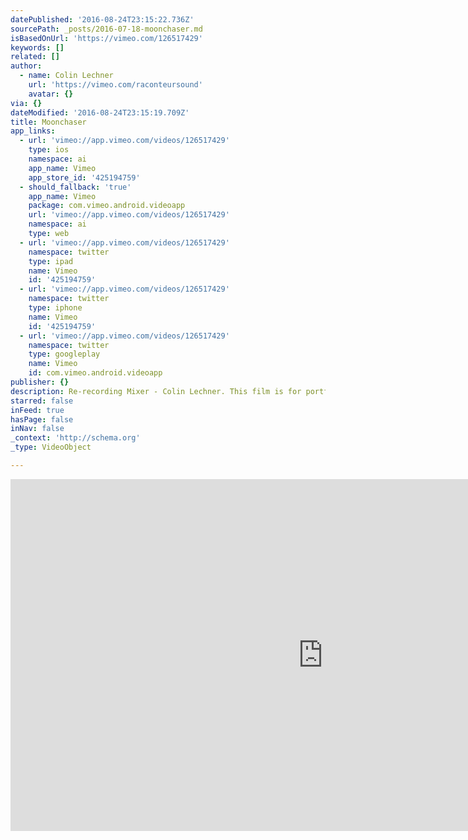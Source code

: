 ```yaml
---
datePublished: '2016-08-24T23:15:22.736Z'
sourcePath: _posts/2016-07-18-moonchaser.md
isBasedOnUrl: 'https://vimeo.com/126517429'
keywords: []
related: []
author:
  - name: Colin Lechner
    url: 'https://vimeo.com/raconteursound'
    avatar: {}
via: {}
dateModified: '2016-08-24T23:15:19.709Z'
title: Moonchaser
app_links:
  - url: 'vimeo://app.vimeo.com/videos/126517429'
    type: ios
    namespace: ai
    app_name: Vimeo
    app_store_id: '425194759'
  - should_fallback: 'true'
    app_name: Vimeo
    package: com.vimeo.android.videoapp
    url: 'vimeo://app.vimeo.com/videos/126517429'
    namespace: ai
    type: web
  - url: 'vimeo://app.vimeo.com/videos/126517429'
    namespace: twitter
    type: ipad
    name: Vimeo
    id: '425194759'
  - url: 'vimeo://app.vimeo.com/videos/126517429'
    namespace: twitter
    type: iphone
    name: Vimeo
    id: '425194759'
  - url: 'vimeo://app.vimeo.com/videos/126517429'
    namespace: twitter
    type: googleplay
    name: Vimeo
    id: com.vimeo.android.videoapp
publisher: {}
description: Re-recording Mixer - Colin Lechner. This film is for portfolio use only.
starred: false
inFeed: true
hasPage: false
inNav: false
_context: 'http://schema.org'
_type: VideoObject

---
```

<iframe src="https://cdn.embedly.com/widgets/media.html?src=https%3A%2F%2Fplayer.vimeo.com%2Fvideo%2F126517429&amp;url=https%3A%2F%2Fvimeo.com%2F126517429&amp;image=https%3A%2F%2Fi.vimeocdn.com%2Fvideo%2F516989250_1280.jpg&amp;key=b7d04c9b404c499eba89ee7072e1c4f7&amp;type=text%2Fhtml&amp;schema=vimeo" width="1000" height="563" scrolling="no" frameborder="0" allowfullscreen="" style=""></iframe>